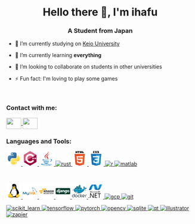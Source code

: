<h1 align="center">Hello there 👋, I'm ihafu</h1>
<h3 align="center">A Student from Japan</h3>

<!-- <p align="left">
  <a href="https://github.com/ihafu/ihafu/">
    <img src="https://komarev.com/ghpvc/?username=ihafu&label=Profile%20views&color=0e75b6&style=flat" alt="ihafu"/>
  </a>
</p> -->

- 🔭 I’m currently studying on [Keio University](https://www.keio.ac.jp/)

- 🌱 I’m currently learning **everything**

- 👯 I’m looking to collaborate on students in other universities

- ⚡ Fun fact: I'm loving to play some games

</br>

### Contact with me:

<p align="left">
	<!-- <a href="https://twitter.com/" target="blank">
		<img align="center" src="https://raw.githubusercontent.com/rahuldkjain/github-profile-readme-generator/master/src/images/icons/Social/twitter.svg" alt="f" height="30" width="40" />
	</a> -->
  <a href="https://www.facebook.com/people/%E4%BA%95%E5%8E%9F%E5%8F%B2%E6%B8%A1/100067174536258/" target="blank">
		<img align="center" src="https://raw.githubusercontent.com/rahuldkjain/github-profile-readme-generator/master/src/images/icons/Social/facebook.svg" height="30" width="40" />
	</a>
	<a href="https://www.linkedin.com/in/%E5%8F%B2%E6%B8%A1-%E4%BA%95%E5%8E%9F-1aa520219/" target="blank">
		<img align="center" src="https://raw.githubusercontent.com/rahuldkjain/github-profile-readme-generator/master/src/images/icons/Social/linked-in-alt.svg" height="30" width="40" />
	</a>
</p>

### Languages and Tools:

<p align="left">
	<a href="https://www.python.org" target="_blank">
		<img src="https://raw.githubusercontent.com/devicons/devicon/master/icons/python/python-original.svg" alt="python" width="40" height="40" />
  </a>
	<a href="https://www.w3schools.com/cpp/" target="_blank">
		<img src="https://raw.githubusercontent.com/devicons/devicon/master/icons/cplusplus/cplusplus-original.svg" alt="cplusplus" width="40" height="40" />
	</a>
	<a href="https://www.java.com" target="_blank">
		<img src="https://raw.githubusercontent.com/devicons/devicon/master/icons/java/java-original.svg" alt="java" width="40" height="40" />
	</a>
  <a href="https://www.rust-lang.org/" target="_blank">
		<img src="https://www.vectorlogo.zone/logos/rust-lang/rust-lang-icon.svg" alt="rust" width="40" height="40" />
	</a>
  <a href="https://www.w3.org/html/" target="_blank">
		<img src="https://raw.githubusercontent.com/devicons/devicon/master/icons/html5/html5-original-wordmark.svg" alt="html5" width="40" height="40" />
	</a>
  <a href="https://www.w3schools.com/css/" target="_blank">
		<img src="https://raw.githubusercontent.com/devicons/devicon/master/icons/css3/css3-original-wordmark.svg" alt="css3" width="40" height="40" />
	</a>
  <a href="https://www.rstudio.com/" target="_blank">
		<img src="https://d33wubrfki0l68.cloudfront.net/dd8ddc34fe29a71c81183dbe3436cfabbb540e44/b7152/assets/img/rstudio-ball.svg" alt="r" width="40" height="40" />
	</a>
  <a href="https://mathworks.com/products/matlab.html" target="_blank">
		<img src="https://upload.wikimedia.org/wikipedia/commons/2/21/Matlab_Logo.png" alt="matlab" width="40" height="40" />
	</a>
</p>

</br >

<p align="left">
	<a href="https://www.linux.org/" target="_blank">
		<img src="https://raw.githubusercontent.com/devicons/devicon/master/icons/linux/linux-original.svg" alt="linux" width="40" height="40" />
	</a>
  <a href="https://www.mysql.com/" target="_blank">
		<img src="https://raw.githubusercontent.com/devicons/devicon/master/icons/mysql/mysql-original-wordmark.svg" alt="mysql" width="40" height="40" />
	</a>
	<a href="https://aws.amazon.com" target="_blank">
		<img src="https://raw.githubusercontent.com/devicons/devicon/master/icons/amazonwebservices/amazonwebservices-original-wordmark.svg" alt="aws" width="40" height="40" />
	</a>
	<a href="https://www.djangoproject.com/" target="_blank">
		<img src="https://raw.githubusercontent.com/devicons/devicon/master/icons/django/django-original.svg" alt="django" width="40" height="40" />
	</a>
	<a href="https://www.docker.com/" target="_blank">
		<img src="https://raw.githubusercontent.com/devicons/devicon/master/icons/docker/docker-original-wordmark.svg" alt="docker" width="40" height="40" />
	</a>
	<a href="https://dotnet.microsoft.com/" target="_blank">
		<img src="https://raw.githubusercontent.com/devicons/devicon/master/icons/dot-net/dot-net-original-wordmark.svg" alt="dotnet" width="40" height="40" />
	</a>
	<a href="https://cloud.google.com" target="_blank">
		<img src="https://www.vectorlogo.zone/logos/google_cloud/google_cloud-icon.svg" alt="gcp" width="40" height="40" />
	</a>
	<a href="https://git-scm.com/" target="_blank">
		<img src="https://www.vectorlogo.zone/logos/git-scm/git-scm-icon.svg" alt="git" width="40" height="40" />
	</a>
</p>

<p align="left">
	<a href="https://scikit-learn.org/" target="_blank">
		<img src="https://upload.wikimedia.org/wikipedia/commons/0/05/Scikit_learn_logo_small.svg" alt="scikit_learn" width="40" height="40" />
	</a>
  <a href="https://www.tensorflow.org" target="_blank">
		<img src="https://www.vectorlogo.zone/logos/tensorflow/tensorflow-icon.svg" alt="tensorflow" width="40" height="40" />
	</a>
  <a href="https://pytorch.org/" target="_blank">
		<img src="https://www.vectorlogo.zone/logos/pytorch/pytorch-icon.svg" alt="pytorch" width="40" height="40" />
	</a>
  <a href="https://opencv.org/" target="_blank">
		<img src="https://www.vectorlogo.zone/logos/opencv/opencv-icon.svg" alt="opencv" width="40" height="40" />
	</a>
	<a href="https://www.sqlite.org/" target="_blank">
		<img src="https://www.vectorlogo.zone/logos/sqlite/sqlite-icon.svg" alt="sqlite" width="40" height="40" />
	</a>
  <a href="https://www.qt.io/" target="_blank">
		<img src="https://upload.wikimedia.org/wikipedia/commons/0/0b/Qt_logo_2016.svg" alt="qt" width="40" height="40" />
	</a>
	<a href="https://www.adobe.com/in/products/illustrator.html" target="_blank">
		<img src="https://www.vectorlogo.zone/logos/adobe_illustrator/adobe_illustrator-icon.svg" alt="illustrator" width="40" height="40" />
	</a>
  <a href="https://zapier.com" target="_blank">
    <img src="https://www.vectorlogo.zone/logos/zapier/zapier-icon.svg" alt="zapier" width="40" height="40" />
  </a>
</p>
<br />

<!-- ### Stats

</br>

<p align="left">
  <a href="https://github.com/anuraghazra/github-readme-stats">
    <img src="https://github-readme-stats.vercel.app/api/top-langs/?username=ihafu&layout=compact&theme=tokyonight">
  <a/>
  <a href="https://github.com/anuraghazra/github-readme-stats">
    <img src="https://github-readme-stats.vercel.app/api?username=ihafu&count_private=true&show_icons=true&theme=tokyonight">
  <a/>
</p>

<p align="left">
  <a href="https://github.com/vn7n24fzkq/github-profile-summary-cards">
    <img src="https://raw.githubusercontent.com/ihafu/ihafu/main/profile-summary-card-output/dracula/1-repos-per-language.svg">
  <a/>
  <a href="https://github.com/vn7n24fzkq/github-profile-summary-cards">
    <img src="https://raw.githubusercontent.com/ihafu/ihafu/main/profile-summary-card-output/dracula/2-most-commit-language.svg">
  <a/>
</p>

<p align="left">
	<a href="https://github.com/ryo-ma/github-profile-trophy">
		<img src="https://github-profile-trophy.vercel.app/?username=ihafu" alt="ihafu" />
	</a>
</p> -->
